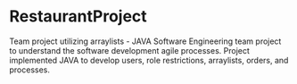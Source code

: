 # RestaurantProject
Team project utilizing arraylists - JAVA
Software Engineering team project to understand the software development agile processes. 
Project implemented JAVA to develop users, role restrictions, arraylists, orders, and processes. 
